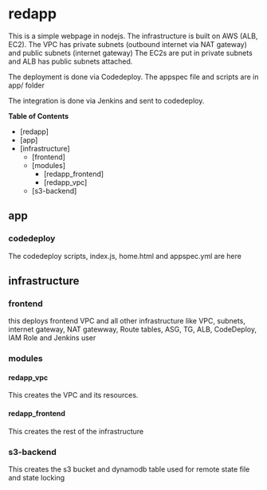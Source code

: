 # redapp

This is a simple webpage in nodejs. The infrastructure is built on AWS (ALB, EC2). The VPC has private subnets (outbound internet via NAT gateway) and public subnets (internet gateway) The EC2s are put in private subnets and ALB has public subnets attached.

The deployment is done via Codedeploy. The appspec file and scripts are in app/ folder

The integration is done via Jenkins and sent to codedeploy.

**Table of Contents**
 - [redapp]
  - [app]
  - [infrastructure]
    - [frontend]
    - [modules]
      - [redapp_frontend]
      - [redapp_vpc]
    - [s3-backend]
## app
### codedeploy
The codedeploy scripts, index.js, home.html and appspec.yml are here


## infrastructure
### frontend
this deploys frontend VPC and all other infrastructure like VPC, subnets, internet gateway, NAT gatewway, Route tables, ASG, TG, ALB, CodeDeploy, IAM Role and Jenkins user
### modules
#### redapp_vpc
This creates the VPC and its resources.
#### redapp_frontend
This creates the rest of the infrastructure

### s3-backend
This creates the s3 bucket and dynamodb table used for remote state file and state locking <br>
